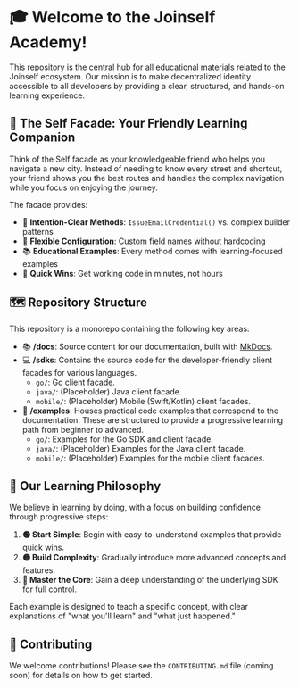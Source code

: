 # 🎓 Welcome to the Joinself Academy!

This repository is the central hub for all educational materials related to the Joinself ecosystem. Our mission is to make decentralized identity accessible to all developers by providing a clear, structured, and hands-on learning experience.

## 🚀 The Self Facade: Your Friendly Learning Companion

Think of the Self facade as your knowledgeable friend who helps you navigate a new city. Instead of needing to know every street and shortcut, your friend shows you the best routes and handles the complex navigation while you focus on enjoying the journey.

The facade provides:
- 🎯 **Intention-Clear Methods**: `IssueEmailCredential()` vs. complex builder patterns
- 🔧 **Flexible Configuration**: Custom field names without hardcoding
- 📚 **Educational Examples**: Every method comes with learning-focused examples
- 🚀 **Quick Wins**: Get working code in minutes, not hours

## 🗺️ Repository Structure

This repository is a monorepo containing the following key areas:

- 📚 **/docs**: Source content for our documentation, built with [MkDocs](https://www.mkdocs.org/).
- 💻 **/sdks**: Contains the source code for the developer-friendly client facades for various languages.
  - `go/`: Go client facade.
  - `java/`: (Placeholder) Java client facade.
  - `mobile/`: (Placeholder) Mobile (Swift/Kotlin) client facades.
- 🧪 **/examples**: Houses practical code examples that correspond to the documentation. These are structured to provide a progressive learning path from beginner to advanced.
  - `go/`: Examples for the Go SDK and client facade.
  - `java/`: (Placeholder) Examples for the Java client facade.
  - `mobile/`: (Placeholder) Examples for the mobile client facades.

## 🧠 Our Learning Philosophy

We believe in learning by doing, with a focus on building confidence through progressive steps:

1.  **🟢 Start Simple**: Begin with easy-to-understand examples that provide quick wins.
2.  **🟡 Build Complexity**: Gradually introduce more advanced concepts and features.
3.  **🔴 Master the Core**: Gain a deep understanding of the underlying SDK for full control.

Each example is designed to teach a specific concept, with clear explanations of "what you'll learn" and "what just happened."

## 🙌 Contributing

We welcome contributions! Please see the `CONTRIBUTING.md` file (coming soon) for details on how to get started. 
